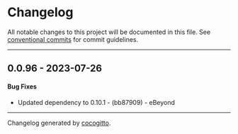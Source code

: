 # Changelog
All notable changes to this project will be documented in this file. See [conventional commits](https://www.conventionalcommits.org/) for commit guidelines.

- - -
## 0.0.96 - 2023-07-26
#### Bug Fixes
- Updated dependency to 0.10.1 - (bb87909) - eBeyond

- - -

Changelog generated by [cocogitto](https://github.com/cocogitto/cocogitto).